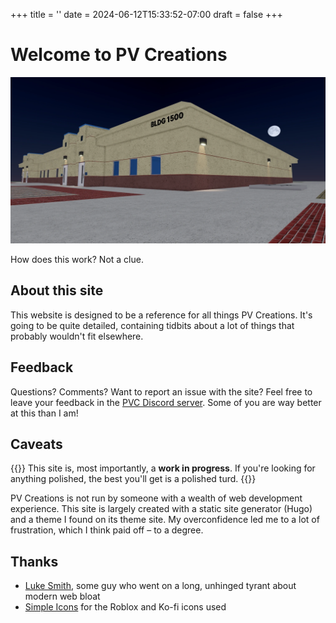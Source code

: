 +++
title = ''
date = 2024-06-12T15:33:52-07:00
draft = false
+++

# Welcome to PV Creations

![Building](images/main.webp)

How does this work? Not a clue.


## About this site
This website is designed to be a reference for all things PV Creations. It's going to be quite detailed, containing tidbits about a lot of things that probably wouldn't fit elsewhere.

## Feedback
Questions? Comments? Want to report an issue with the site? Feel free to leave your feedback in the [PVC Discord server](https://discord.gg/kFckVRv56b). Some of you are way better at this than I am!

## Caveats
{{<callout type="warning">}}
This site is, most importantly, a **work in progress**. If you're looking for anything polished, the best you'll get is a polished turd.
{{</callout>}}

PV Creations is not run by someone with a wealth of web development experience. This site is largely created with a static site generator (Hugo) and a theme I found on its theme site. My overconfidence led me to a lot of frustration, which I think paid off – to a degree.

## Thanks
* [Luke Smith](https://www.youtube.com/watch?v=cvDyQUpaFf4), some guy who went on a long, unhinged tyrant about modern web bloat
* [Simple Icons](https://icon-sets.iconify.design/simple-icons/) for the Roblox and Ko-fi icons used